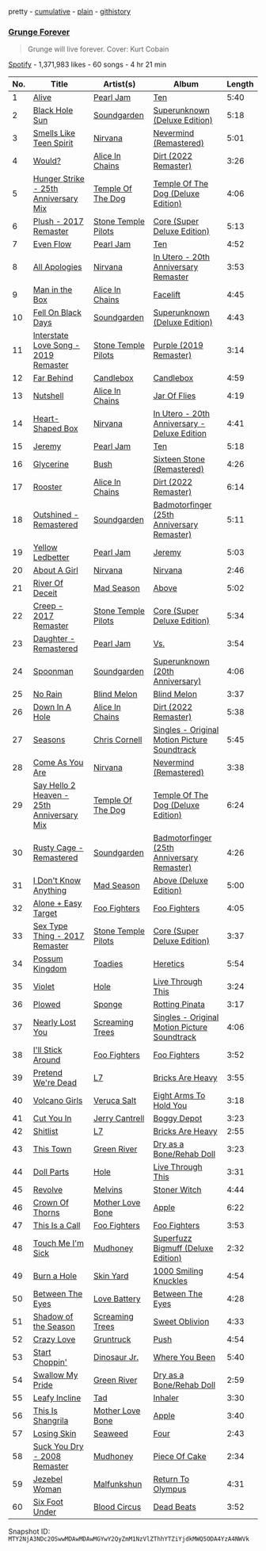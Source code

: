 pretty - [cumulative](/playlists/cumulative/37i9dQZF1DX11ghcIxjcjE.md) - [plain](/playlists/plain/37i9dQZF1DX11ghcIxjcjE) - [githistory](https://github.githistory.xyz/mackorone/spotify-playlist-archive/blob/main/playlists/plain/37i9dQZF1DX11ghcIxjcjE)

### [Grunge Forever](https://open.spotify.com/playlist/37i9dQZF1DX11ghcIxjcjE)

> Grunge will live forever\. Cover: Kurt Cobain

[Spotify](https://open.spotify.com/user/spotify) - 1,371,983 likes - 60 songs - 4 hr 21 min

| No. | Title | Artist(s) | Album | Length |
|---|---|---|---|---|
| 1 | [Alive](https://open.spotify.com/track/1L94M3KIu7QluZe63g64rv) | [Pearl Jam](https://open.spotify.com/artist/1w5Kfo2jwwIPruYS2UWh56) | [Ten](https://open.spotify.com/album/5B4PYA7wNN4WdEXdIJu58a) | 5:40 |
| 2 | [Black Hole Sun](https://open.spotify.com/track/2EoOZnxNgtmZaD8uUmz2nD) | [Soundgarden](https://open.spotify.com/artist/5xUf6j4upBrXZPg6AI4MRK) | [Superunknown \(Deluxe Edition\)](https://open.spotify.com/album/29sTacnS0qA9xri6YS8xLA) | 5:18 |
| 3 | [Smells Like Teen Spirit](https://open.spotify.com/track/5ghIJDpPoe3CfHMGu71E6T) | [Nirvana](https://open.spotify.com/artist/6olE6TJLqED3rqDCT0FyPh) | [Nevermind \(Remastered\)](https://open.spotify.com/album/2guirTSEqLizK7j9i1MTTZ) | 5:01 |
| 4 | [Would?](https://open.spotify.com/track/5sFDReWLrZHLFZFjHsjUTS) | [Alice In Chains](https://open.spotify.com/artist/64tNsm6TnZe2zpcMVMOoHL) | [Dirt \(2022 Remaster\)](https://open.spotify.com/album/58NXIEYqmq5dQHg9nV9duM) | 3:26 |
| 5 | [Hunger Strike \- 25th Anniversary Mix](https://open.spotify.com/track/3CtphwpjC0XjIVpLFvGiQR) | [Temple Of The Dog](https://open.spotify.com/artist/0iHb0mCbqZTYeb4y9Pirrd) | [Temple Of The Dog \(Deluxe Edition\)](https://open.spotify.com/album/1mMy79IOzwQyoD6dg8568p) | 4:06 |
| 6 | [Plush \- 2017 Remaster](https://open.spotify.com/track/0CkspLl535ZxdwCRs8AdZ4) | [Stone Temple Pilots](https://open.spotify.com/artist/2UazAtjfzqBF0Nho2awK4z) | [Core \(Super Deluxe Edition\)](https://open.spotify.com/album/5kxuokOacguIqDJRh1ZXRC) | 5:13 |
| 7 | [Even Flow](https://open.spotify.com/track/6QewNVIDKdSl8Y3ycuHIei) | [Pearl Jam](https://open.spotify.com/artist/1w5Kfo2jwwIPruYS2UWh56) | [Ten](https://open.spotify.com/album/5B4PYA7wNN4WdEXdIJu58a) | 4:52 |
| 8 | [All Apologies](https://open.spotify.com/track/1Ic9pKxGSJGM0LKeqf6lGe) | [Nirvana](https://open.spotify.com/artist/6olE6TJLqED3rqDCT0FyPh) | [In Utero \- 20th Anniversary Remaster](https://open.spotify.com/album/7wOOA7l306K8HfBKfPoafr) | 3:53 |
| 9 | [Man in the Box](https://open.spotify.com/track/6gZVQvQZOFpzIy3HblJ20F) | [Alice In Chains](https://open.spotify.com/artist/64tNsm6TnZe2zpcMVMOoHL) | [Facelift](https://open.spotify.com/album/5LbHbwejgZXRZAgzVAjkhj) | 4:45 |
| 10 | [Fell On Black Days](https://open.spotify.com/track/1wlKw9NAWVWpx7OIAyg9EA) | [Soundgarden](https://open.spotify.com/artist/5xUf6j4upBrXZPg6AI4MRK) | [Superunknown \(Deluxe Edition\)](https://open.spotify.com/album/29sTacnS0qA9xri6YS8xLA) | 4:43 |
| 11 | [Interstate Love Song \- 2019 Remaster](https://open.spotify.com/track/6qLEOZvf5gI7kWE63JE7p3) | [Stone Temple Pilots](https://open.spotify.com/artist/2UazAtjfzqBF0Nho2awK4z) | [Purple \(2019 Remaster\)](https://open.spotify.com/album/57lcTrUlYgfMIPvBUsVU6h) | 3:14 |
| 12 | [Far Behind](https://open.spotify.com/track/3mhOmh4tRKsMfnRmgZfeBm) | [Candlebox](https://open.spotify.com/artist/3R6c2tWDBeYB1GncjLMn9n) | [Candlebox](https://open.spotify.com/album/401V2sVeZfq8bjBqojsPRb) | 4:59 |
| 13 | [Nutshell](https://open.spotify.com/track/2JuasWPUodaUxf5nwNpciQ) | [Alice In Chains](https://open.spotify.com/artist/64tNsm6TnZe2zpcMVMOoHL) | [Jar Of Flies](https://open.spotify.com/album/4FCoFSNIFhK36holxHWCnc) | 4:19 |
| 14 | [Heart\-Shaped Box](https://open.spotify.com/track/11LmqTE2naFULdEP94AUBa) | [Nirvana](https://open.spotify.com/artist/6olE6TJLqED3rqDCT0FyPh) | [In Utero \- 20th Anniversary \- Deluxe Edition](https://open.spotify.com/album/6ohX7moZZnF1FwYrli1OJ6) | 4:41 |
| 15 | [Jeremy](https://open.spotify.com/track/62nQ8UZVqR2RMvkJHkcO2o) | [Pearl Jam](https://open.spotify.com/artist/1w5Kfo2jwwIPruYS2UWh56) | [Ten](https://open.spotify.com/album/5B4PYA7wNN4WdEXdIJu58a) | 5:18 |
| 16 | [Glycerine](https://open.spotify.com/track/7wpYSigAhQeZp3cdsMQ3Af) | [Bush](https://open.spotify.com/artist/78SHxLdtysAXgywQ4vE0Oa) | [Sixteen Stone \(Remastered\)](https://open.spotify.com/album/5IJm0boSQuEBLiYNZJKV2Y) | 4:26 |
| 17 | [Rooster](https://open.spotify.com/track/0wvIGFIgbyz4JNwQhZgTv2) | [Alice In Chains](https://open.spotify.com/artist/64tNsm6TnZe2zpcMVMOoHL) | [Dirt \(2022 Remaster\)](https://open.spotify.com/album/58NXIEYqmq5dQHg9nV9duM) | 6:14 |
| 18 | [Outshined \- Remastered](https://open.spotify.com/track/4VwPsMcRt1HPVKIdcwY9Uj) | [Soundgarden](https://open.spotify.com/artist/5xUf6j4upBrXZPg6AI4MRK) | [Badmotorfinger \(25th Anniversary Remaster\)](https://open.spotify.com/album/2W6MaUiInBkna5DfBES4E3) | 5:11 |
| 19 | [Yellow Ledbetter](https://open.spotify.com/track/3bE5slaVEfaDreqARl6k4M) | [Pearl Jam](https://open.spotify.com/artist/1w5Kfo2jwwIPruYS2UWh56) | [Jeremy](https://open.spotify.com/album/1WJ3UbOi2QYGuRgXCc9FIV) | 5:03 |
| 20 | [About A Girl](https://open.spotify.com/track/55yvzYuvJYG2RUEnMK78tr) | [Nirvana](https://open.spotify.com/artist/6olE6TJLqED3rqDCT0FyPh) | [Nirvana](https://open.spotify.com/album/5zBPRXCAc801vyHWoRurNZ) | 2:46 |
| 21 | [River Of Deceit](https://open.spotify.com/track/3e2fDgC93LGc9Lbdvr6I9k) | [Mad Season](https://open.spotify.com/artist/0T7JQxpy1Li93vLNirbv0Z) | [Above](https://open.spotify.com/album/24eGklcEnMaVcGXzmJSeoD) | 5:02 |
| 22 | [Creep \- 2017 Remaster](https://open.spotify.com/track/6dmueYtoihUhlQZlImBCmm) | [Stone Temple Pilots](https://open.spotify.com/artist/2UazAtjfzqBF0Nho2awK4z) | [Core \(Super Deluxe Edition\)](https://open.spotify.com/album/5kxuokOacguIqDJRh1ZXRC) | 5:34 |
| 23 | [Daughter \- Remastered](https://open.spotify.com/track/53eJFr4Mfbw5PXJ01K6cFw) | [Pearl Jam](https://open.spotify.com/artist/1w5Kfo2jwwIPruYS2UWh56) | [Vs.](https://open.spotify.com/album/3BSOiAas8BpJOii3kCPyjV) | 3:54 |
| 24 | [Spoonman](https://open.spotify.com/track/1jMaB19DiVR8OihLSuYFOt) | [Soundgarden](https://open.spotify.com/artist/5xUf6j4upBrXZPg6AI4MRK) | [Superunknown \(20th Anniversary\)](https://open.spotify.com/album/4K8bxkPDa5HENw0TK7WxJh) | 4:06 |
| 25 | [No Rain](https://open.spotify.com/track/6txWz9UapYHVxEd7dDIHXT) | [Blind Melon](https://open.spotify.com/artist/5sD1ZLf2dGQ9gQ3YJl1eAd) | [Blind Melon](https://open.spotify.com/album/55jET4vDioHHd7ztX7OX3h) | 3:37 |
| 26 | [Down In A Hole](https://open.spotify.com/track/7FRfYOql61DGDp9VPPe2qA) | [Alice In Chains](https://open.spotify.com/artist/64tNsm6TnZe2zpcMVMOoHL) | [Dirt \(2022 Remaster\)](https://open.spotify.com/album/58NXIEYqmq5dQHg9nV9duM) | 5:38 |
| 27 | [Seasons](https://open.spotify.com/track/4QglwXpVgc088RhQOp42vx) | [Chris Cornell](https://open.spotify.com/artist/0XHiH53dHrvbwfjYM7en7I) | [Singles \- Original Motion Picture Soundtrack](https://open.spotify.com/album/58BEJ01sL8wK5LV3TPyngC) | 5:45 |
| 28 | [Come As You Are](https://open.spotify.com/track/4P5KoWXOxwuobLmHXLMobV) | [Nirvana](https://open.spotify.com/artist/6olE6TJLqED3rqDCT0FyPh) | [Nevermind \(Remastered\)](https://open.spotify.com/album/2guirTSEqLizK7j9i1MTTZ) | 3:38 |
| 29 | [Say Hello 2 Heaven \- 25th Anniversary Mix](https://open.spotify.com/track/6gpai6xL08vD5mQ4fXTwxL) | [Temple Of The Dog](https://open.spotify.com/artist/0iHb0mCbqZTYeb4y9Pirrd) | [Temple Of The Dog \(Deluxe Edition\)](https://open.spotify.com/album/1mMy79IOzwQyoD6dg8568p) | 6:24 |
| 30 | [Rusty Cage \- Remastered](https://open.spotify.com/track/6hqIXyo6GxydAnoI8XeIrV) | [Soundgarden](https://open.spotify.com/artist/5xUf6j4upBrXZPg6AI4MRK) | [Badmotorfinger \(25th Anniversary Remaster\)](https://open.spotify.com/album/2W6MaUiInBkna5DfBES4E3) | 4:26 |
| 31 | [I Don't Know Anything](https://open.spotify.com/track/5DRUgJmwLvCHQjiFzb4LSQ) | [Mad Season](https://open.spotify.com/artist/0T7JQxpy1Li93vLNirbv0Z) | [Above \(Deluxe Edition\)](https://open.spotify.com/album/1cqta2uSKVYdom7CRMGDwn) | 5:00 |
| 32 | [Alone + Easy Target](https://open.spotify.com/track/5XUpAb2zC8G404RPkwb09H) | [Foo Fighters](https://open.spotify.com/artist/7jy3rLJdDQY21OgRLCZ9sD) | [Foo Fighters](https://open.spotify.com/album/4EnNuo8fG7dMoxMefbApRY) | 4:05 |
| 33 | [Sex Type Thing \- 2017 Remaster](https://open.spotify.com/track/6skC0VsaOZE1kG4CwXI2Zj) | [Stone Temple Pilots](https://open.spotify.com/artist/2UazAtjfzqBF0Nho2awK4z) | [Core \(Super Deluxe Edition\)](https://open.spotify.com/album/5kxuokOacguIqDJRh1ZXRC) | 3:37 |
| 34 | [Possum Kingdom](https://open.spotify.com/track/7geL2YhrXDr9tFjoNJMaSZ) | [Toadies](https://open.spotify.com/artist/2QMMktUMtwMSwUZATX1cRO) | [Heretics](https://open.spotify.com/album/6iLnTLBRtx064EEer404cr) | 5:54 |
| 35 | [Violet](https://open.spotify.com/track/6CHENx8iqzMwavTIz8s0gm) | [Hole](https://open.spotify.com/artist/5SHQUMAmEK5KmuSb0aDvsn) | [Live Through This](https://open.spotify.com/album/2Rwf2nPYZQ9aIe4QXACTC7) | 3:24 |
| 36 | [Plowed](https://open.spotify.com/track/3vaONhSGEscyYeYoGpMLW4) | [Sponge](https://open.spotify.com/artist/2JXDwIo5HsiwTcTPQytrZ8) | [Rotting Pinata](https://open.spotify.com/album/1V76gZ6Ln4ubw7aiok7Qoa) | 3:17 |
| 37 | [Nearly Lost You](https://open.spotify.com/track/4EiLHuUSKTlaGmdR17J2tc) | [Screaming Trees](https://open.spotify.com/artist/3Ukr3Ufjg8ygRJv7Ww887f) | [Singles \- Original Motion Picture Soundtrack](https://open.spotify.com/album/58BEJ01sL8wK5LV3TPyngC) | 4:06 |
| 38 | [I'll Stick Around](https://open.spotify.com/track/4LGKzrdEeBwR9UHCGlDT0W) | [Foo Fighters](https://open.spotify.com/artist/7jy3rLJdDQY21OgRLCZ9sD) | [Foo Fighters](https://open.spotify.com/album/4EnNuo8fG7dMoxMefbApRY) | 3:52 |
| 39 | [Pretend We're Dead](https://open.spotify.com/track/3z5ggGtcs4t8pizW521gW9) | [L7](https://open.spotify.com/artist/2zMQOJ4Cyl4BYbw6WqaO3h) | [Bricks Are Heavy](https://open.spotify.com/album/0z7Dc7FRsDH7E4kj32mKyM) | 3:55 |
| 40 | [Volcano Girls](https://open.spotify.com/track/3cMliO9emUSa4d1Ap2MbfW) | [Veruca Salt](https://open.spotify.com/artist/2QwJQuBekTA4qF7N7uLHDP) | [Eight Arms To Hold You](https://open.spotify.com/album/5ZqOSlcQ0fA7MZOgvpOJT5) | 3:18 |
| 41 | [Cut You In](https://open.spotify.com/track/0ecuZefr04QYl0cGpT53Nz) | [Jerry Cantrell](https://open.spotify.com/artist/5HUFo8AH9ZILmlyKFfEMNP) | [Boggy Depot](https://open.spotify.com/album/6AK1eIMwW1LxFNlqwiDED5) | 3:23 |
| 42 | [Shitlist](https://open.spotify.com/track/7fxpqs4G8vj3rFYbJnsG7w) | [L7](https://open.spotify.com/artist/2zMQOJ4Cyl4BYbw6WqaO3h) | [Bricks Are Heavy](https://open.spotify.com/album/0z7Dc7FRsDH7E4kj32mKyM) | 2:55 |
| 43 | [This Town](https://open.spotify.com/track/6bmlymaMLlpfcyWNjn4vRE) | [Green River](https://open.spotify.com/artist/1XIIxzmo6BNRR4QkImSdsX) | [Dry as a Bone/Rehab Doll](https://open.spotify.com/album/1yfs3jV84tLJf7i3dSHEDU) | 3:23 |
| 44 | [Doll Parts](https://open.spotify.com/track/49t1GWE6ZiEoBgN92oMDdM) | [Hole](https://open.spotify.com/artist/5SHQUMAmEK5KmuSb0aDvsn) | [Live Through This](https://open.spotify.com/album/2Rwf2nPYZQ9aIe4QXACTC7) | 3:31 |
| 45 | [Revolve](https://open.spotify.com/track/09hctAvAEUpm7MKl1RBK2j) | [Melvins](https://open.spotify.com/artist/6aVjo0xHSiuW5hkasoYSR3) | [Stoner Witch](https://open.spotify.com/album/1Ft1QQbUOCgSqumZKYuWhw) | 4:44 |
| 46 | [Crown Of Thorns](https://open.spotify.com/track/3UhOnJHr4XYGgFLoQE9JFt) | [Mother Love Bone](https://open.spotify.com/artist/3XR64HmFo4OvexUUNW7TP0) | [Apple](https://open.spotify.com/album/29Z58CSd0WX6E03bRbhHAK) | 6:22 |
| 47 | [This Is a Call](https://open.spotify.com/track/2wO8aOvN1ogLy1N8XT1WJE) | [Foo Fighters](https://open.spotify.com/artist/7jy3rLJdDQY21OgRLCZ9sD) | [Foo Fighters](https://open.spotify.com/album/4EnNuo8fG7dMoxMefbApRY) | 3:53 |
| 48 | [Touch Me I'm Sick](https://open.spotify.com/track/2x5FYXo5rL4Phmn3UPdkK3) | [Mudhoney](https://open.spotify.com/artist/7LuYiSXiWs86rwWJjEEgB9) | [Superfuzz Bigmuff \(Deluxe Edition\)](https://open.spotify.com/album/318b6Is2MnqkuL079NnPko) | 2:32 |
| 49 | [Burn a Hole](https://open.spotify.com/track/7fJZisLc35j8EbIQxTFx8b) | [Skin Yard](https://open.spotify.com/artist/0sPa3yPonEuDbDhBzz7g4E) | [1000 Smiling Knuckles](https://open.spotify.com/album/6eEONt3JiPOcm8IoYRCtH0) | 4:54 |
| 50 | [Between The Eyes](https://open.spotify.com/track/3XTTk5s0RTsiie4fkPTcdU) | [Love Battery](https://open.spotify.com/artist/43wwctvUaVOoEHEijQ8NpF) | [Between The Eyes](https://open.spotify.com/album/6dOcWwGFX4K7tSlfLHxx5z) | 4:28 |
| 51 | [Shadow of the Season](https://open.spotify.com/track/0donjzZGsCA2PfPUA4EdMN) | [Screaming Trees](https://open.spotify.com/artist/3Ukr3Ufjg8ygRJv7Ww887f) | [Sweet Oblivion](https://open.spotify.com/album/3SOcm48I0DOX1KEHF2IEVY) | 4:33 |
| 52 | [Crazy Love](https://open.spotify.com/track/50f5BoytJN3FrlUtDgltO5) | [Gruntruck](https://open.spotify.com/artist/40akJv6gxzx8uyRg3vBRuX) | [Push](https://open.spotify.com/album/3gddM4c24OsUsD35q9qdFT) | 4:54 |
| 53 | [Start Choppin'](https://open.spotify.com/track/7yThIhNzpgDBIGoL2y1y6u) | [Dinosaur Jr.](https://open.spotify.com/artist/267VY6GX5LyU5c9M85ECZQ) | [Where You Been](https://open.spotify.com/album/5mJss6O9hjbeESfqoBX1xM) | 5:40 |
| 54 | [Swallow My Pride](https://open.spotify.com/track/1LvJ1PFobtIm5DwzRrK0jG) | [Green River](https://open.spotify.com/artist/1XIIxzmo6BNRR4QkImSdsX) | [Dry as a Bone/Rehab Doll](https://open.spotify.com/album/1yfs3jV84tLJf7i3dSHEDU) | 2:59 |
| 55 | [Leafy Incline](https://open.spotify.com/track/3YsG8BwqrJzM3DOqYpFLp0) | [Tad](https://open.spotify.com/artist/2mncWLPUUFpNvBLkHzTsDO) | [Inhaler](https://open.spotify.com/album/4WpEzQ3Vc4qG1Ro41EG88K) | 3:30 |
| 56 | [This Is Shangrila](https://open.spotify.com/track/7lznzPjPyRFdcYaD9gN7a3) | [Mother Love Bone](https://open.spotify.com/artist/3XR64HmFo4OvexUUNW7TP0) | [Apple](https://open.spotify.com/album/29Z58CSd0WX6E03bRbhHAK) | 3:40 |
| 57 | [Losing Skin](https://open.spotify.com/track/36CTxkvfEPmhZ95y2le5F2) | [Seaweed](https://open.spotify.com/artist/4jzHHEC3qk1j4hnIWPUnsu) | [Four](https://open.spotify.com/album/6lVKbAVHamg1as6lEr7r1G) | 2:43 |
| 58 | [Suck You Dry \- 2008 Remaster](https://open.spotify.com/track/3Fg4SlOiqKDodVJbAM2Gut) | [Mudhoney](https://open.spotify.com/artist/7LuYiSXiWs86rwWJjEEgB9) | [Piece Of Cake](https://open.spotify.com/album/3CNnWJLxLMowI9DYqgLLeq) | 2:34 |
| 59 | [Jezebel Woman](https://open.spotify.com/track/5eXJylmFFCqixTxJGYKny8) | [Malfunkshun](https://open.spotify.com/artist/6iQ35vbjuK5T4QkhihmNih) | [Return To Olympus](https://open.spotify.com/album/10qfgSLG6xxI1OEQX9oZAE) | 4:31 |
| 60 | [Six Foot Under](https://open.spotify.com/track/6AZFTXEbrftYn5Ca0PaKru) | [Blood Circus](https://open.spotify.com/artist/3RJbkbBAHUe5EEw7dpDVUV) | [Dead Beats](https://open.spotify.com/album/4OocizHrG47twaG6A7KDGA) | 3:52 |

Snapshot ID: `MTY2NjA3NDc2OSwwMDAwMDAwMGYwY2QyZmM1NzVlZThhYTZiYjdkMWQ5ODA4YzA4NWVk`
